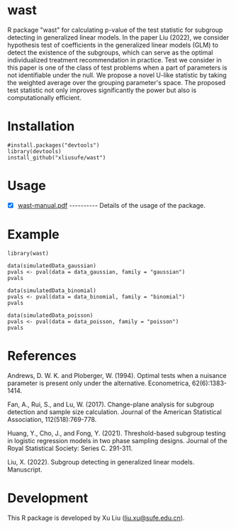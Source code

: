# wast
R package "wast" for calculating p-value of the test statistic for subgroup detecting in generalized linear models. In the paper Liu (2022), we consider hypothesis test of coefficients in the generalized linear models (GLM) to detect the existence of the subgroups, which can serve as the optimal individualized treatment recommendation in practice. Test we consider in this paper is one of the class of test problems when a part of parameters is not identifiable under the null. We propose a novel U-like statistic by taking the weighted average over the grouping parameter's space. The proposed test statistic not only improves significantly the power but also is computationally efficient.

# Installation

    #install.packages("devtools")
    library(devtools)
    install_github("xliusufe/wast")

# Usage

   - [x] [wast-manual.pdf](https://github.com/xliusufe/wast/blob/master/inst/wast-manual.pdf) ---------- Details of the usage of the package.
# Example
    library(wast)

    data(simulatedData_gaussian)
    pvals <- pval(data = data_gaussian, family = "gaussian")
    pvals

    data(simulatedData_binomial)
    pvals <- pval(data = data_binomial, family = "binomial")
    pvals

    data(simulatedData_poisson)
    pvals <- pval(data = data_poisson, family = "poisson")
    pvals

# References
Andrews, D. W. K. and Ploberger, W. (1994). Optimal tests when a nuisance parameter is
present only under the alternative. Econometrica, 62(6):1383-1414.

Fan, A., Rui, S., and Lu, W. (2017). Change-plane analysis for subgroup detection and sample
size calculation. Journal of the American Statistical Association, 112(518):769-778.

Huang, Y., Cho, J., and Fong, Y. (2021). Threshold-based subgroup testing in logistic regression
models in two phase sampling designs. Journal of the Royal Statistical Society: Series C. 291-311.

Liu, X. (2022). Subgroup detecting in generalized linear models. Manuscript.

# Development
This R package is developed by Xu Liu (liu.xu@sufe.edu.cn).
